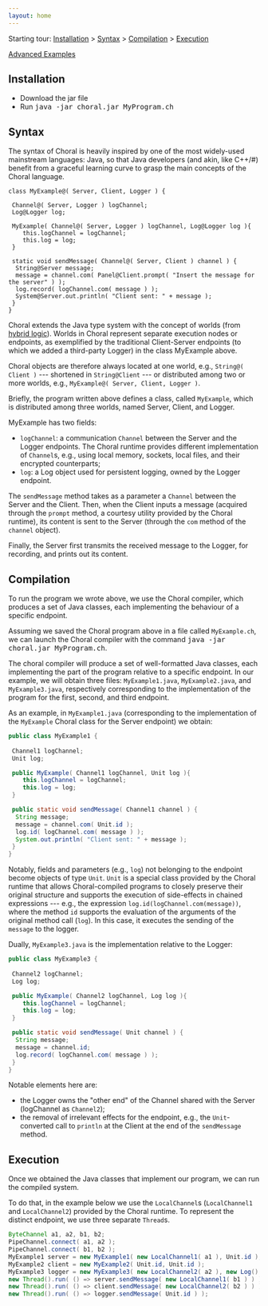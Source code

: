 ```yaml
---
layout: home
---
```


Starting tour: [Installation](#installation) > [Syntax](#syntax) > [Compilation](#compilation) > [Execution](#execution)

[Advanced Examples](#advanced_examples)

## Installation

- Download the jar file
- Run <kbd>java -jar choral.jar MyProgram.ch</kbd>

## Syntax 

The syntax of Choral is heavily inspired by one of the most widely-used mainstream languages: Java, so that Java developers (and akin, like C++/#) benefit from a graceful learning curve to grasp the main concepts of the Choral language. 

```choral
class MyExample@( Server, Client, Logger ) {
 
 Channel@( Server, Logger ) logChannel;
 Log@Logger log;

 MyExample( Channel@( Server, Logger ) logChannel, Log@Logger log ){
    this.logChannel = logChannel;
    this.log = log;
 }

 static void sendMessage( Channel@( Server, Client ) channel ) {
  String@Server message;
  message = channel.com( Panel@Client.prompt( "Insert the message for the server" ) );
  log.record( logChannel.com( message ) );
  System@Server.out.println( "Client sent: " + message );
 }
}
```

Choral extends the Java type system with the concept of worlds (from [hybrid logic](https://en.wikipedia.org/wiki/Hybrid_logic)). Worlds in Choral represent separate execution nodes or endpoints, as exemplified by the traditional Client-Server endpoints (to which we added a third-party Logger) in the class MyExample above. 

Choral objects are therefore always located at one world, e.g., `String@( Client )` --- shortened in `String@Client` --- or distributed among two or more worlds, e.g., `MyExample@( Server, Client, Logger )`.

Briefly, the program written above defines a class, called `MyExample`, which is distributed among three worlds, named Server, Client, and Logger. 

MyExample has two fields: 

- `logChannel`: a communication `Channel` between the Server and the Logger endpoints. The Choral runtime provides different implementation of `Channel`s, e.g., using local memory, sockets, local files, and their encrypted counterparts;
- `log`: a Log object used for persistent logging, owned by the Logger endpoint.

The `sendMessage` method takes as a parameter a `Channel` between the Server and the Client. Then, when the Client inputs a message (acquired through the `prompt` method, a courtesy utility provided by the Choral runtime), its content is sent to the Server (through the `com` method of the `channel` object).

Finally, the Server first transmits the received message to the Logger, for recording, and prints out its content.

## Compilation

To run the program we wrote above, we use the Choral compiler, which produces a set of Java classes, each implementing the behaviour of a specific endpoint.

Assuming we saved the Choral program above in a file called `MyExample.ch`, we can launch the 
Choral compiler with the command <kbd>java -jar choral.jar MyProgram.ch</kbd>.

The choral compiler will produce a set of  well-formatted Java classes, each implementing the part of the program relative to a specific endpoint. In our example, we will obtain three files: `MyExample1.java`, `MyExample2.java`, and `MyExample3.java`, respectively corresponding to the implementation of the program for the first, second, and third endpoint.

As an example, in `MyExample1.java` (corresponding to the implementation of the `MyExample` Choral class for the Server endpoint) we obtain:

```java
public class MyExample1 {
 
 Channel1 logChannel;
 Unit log;

 public MyExample( Channel1 logChannel, Unit log ){
    this.logChannel = logChannel;
    this.log = log;
 }

 public static void sendMessage( Channel1 channel ) {
  String message;
  message = channel.com( Unit.id );
  log.id( logChannel.com( message ) );
  System.out.println( "Client sent: " + message );
 }
}
```

Notably, fields and parameters (e.g., `log`) not belonging to the endpoint become objects of type `Unit`. `Unit` is a special class provided by the Choral runtime that allows Choral-compiled programs to closely preserve their original structure and supports the execution of side-effects in chained expressions --- e.g., the expression `log.id(logChannel.com(message))`, where the method `id` supports the evaluation of the arguments of the original method call (`log`). In this case, it executes the sending of the `message` to the logger.

Dually, `MyExample3.java` is the implementation relative to the Logger: 

```java
public class MyExample3 {
 
 Channel2 logChannel;
 Log log;

 public MyExample( Channel2 logChannel, Log log ){
    this.logChannel = logChannel;
    this.log = log;
 }

 public static void sendMessage( Unit channel ) {
  String message;
  message = channel.id;
  log.record( logChannel.com( message ) );
 }
}
```

Notable elements here are:

- the Logger owns the "other end" of the Channel shared with the Server (logChannel as `Channel2`);
- the removal of irrelevant effects for the endpoint, e.g., the `Unit`-converted call to `println` at the Client at the end of the `sendMessage` method.

## Execution

Once we obtained the Java classes that implement our program, we can run the compiled system.

To do that, in the example below we use the `LocalChannel`s (`LocalChannel1` and `LocalChannel2`) provided by the Choral runtime. To represent the distinct endpoint, we use three separate `Thread`s.

```java
ByteChannel a1, a2, b1, b2;
PipeChannel.connect( a1, a2 );
PipeChannel.connect( b1, b2 );
MyExample1 server = new MyExample1( new LocalChannel1( a1 ), Unit.id );
MyExample2 client = new MyExample2( Unit.id, Unit.id );
MyExample3 logger = new MyExample3( new LocalChannel2( a2 ), new Log() );
new Thread().run( () => server.sendMessage( new LocalChannel1( b1 ) ) );
new Thread().run( () => client.sendMessage( new LocalChannel2( b2 ) ) );
new Thread().run( () => logger.sendMessage( Unit.id ) );
```